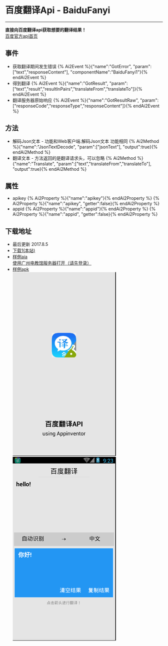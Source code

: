 # 百度翻译Api - BaiduFanyi

---

**直接向百度翻译api获取想要的翻译结果！**  
[百度官方api首页](http://fanyi-api.baidu.com/api/trans/product/index)

## 事件

* 获取翻译期间发生错误
  {% Ai2Event %}{"name":"GotError", "param":["text","responseContent"], "componentName":"BaiduFanyi1"}{% endAi2Event %}
* 得到翻译
  {% Ai2Event %}{"name":"GotResult", "param":["text","result","resultInPairs","translateFrom","translateTo"]}{% endAi2Event %}
* 翻译服务器原始响应
  {% Ai2Event %}{"name":"GotResultRaw", "param":["responseCode","responseType","responseContent"]}{% endAi2Event %}

## 方法

* 解码Json文本 - 功能和Web客户端.解码Json文本 功能相同
  {% Ai2Method %}{"name":"JsonTextDecode", "param":["jsonText"], "output":true}{% endAi2Method %}
* 翻译文本 - 方法返回的是翻译请求头，可以忽略
  {% Ai2Method %}{"name":"Translate", "param":["text","translateFrom","translateTo"], "output":true}{% endAi2Method %}

## 属性

* apikey
  {% Ai2Property %}{"name":"apikey"}{% endAi2Property %}
  {% Ai2Property %}{"name":"apikey", "getter":false}{% endAi2Property %}
* appid
  {% Ai2Property %}{"name":"appid"}{% endAi2Property %}
  {% Ai2Property %}{"name":"appid", "getter":false}{% endAi2Property %}

## 下载地址

* 最后更新 2017.8.5
* <a href="/aix/cn.colintree.aix.Translators.BaiduFanyi.aix" target="_blank">下载1(本站)</a>
* [样例aia](https://github.com/ColinTree/aix_colintree_cn/releases/download/BaiduFanyiTest/BaiduFanyiTest.aia)  
  [使用广州电教馆服务器打开（请先登录）](http://app.gzjkw.net/?repo=aix.colintree.cn/templates/BaiduFanyiTest/BaiduFanyiTest.asc)
* [样例apk](https://github.com/ColinTree/aix_colintree_cn/releases/download/BaiduFanyiTest/BaiduFanyiTest.apk)  
  ![](../images/BaiduFanyi/aiaRuntimeScreenshot1.png) ![](../images/BaiduFanyi/aiaRuntimeScreenshot2.png)
